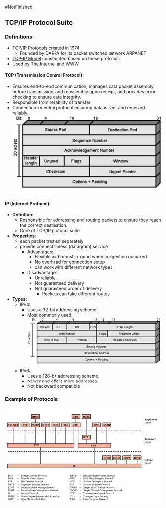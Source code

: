#NotFinished 
## TCP/IP Protocol Suite
### Definitions:
- TCP/IP Protocols created in 1974
	-  Founded by DARPA for its packet switched network ARPANET
- [TCP-IP Model](TCP-IP%20Model.md) constructed based on these protocols
- Used by [The Internet](The%20Internet.md) and [WWW](WWW.md)
#### TCP (Transmission Control Protocol):
- Ensures end-to-end communication, manages data packet assembly before transmission, and reassembly upon receipt, and provides error-checking to ensure data integrity.
- Responsible from reliability of transfer
- Connection-oriented protocol ensuring data is sent and received reliably.
![](Attachments/TCP.png)
#### IP (Internet Protocol): 
- **Defintion:**
	- Responsible for addressing and routing packets to ensure they reach the correct destination.
	-  Core of TCP/IP protocol suite
- **Properties**:
	- each packet treated separately 
	- provide connectionless (datagram) service
		- Advantages:
			- Flexible and robust -> good when congestion occurred
			- No overhead for connection setup
			- can work with different network types
		- Disadvantages
			- Unreliable
			- Not guaranteed delivery
			- Not guaranteed order of delivery
				- Packets can take different routes
- **Types:**
	- IPv4: 
		- Uses a 32-bit addressing scheme. 
		- Most commonly used.
		![](Attachments/IP.png)
	- IPv6: 
		- Uses a 128-bit addressing scheme. 
		- Newer and offers more addresses.
		- Not backward compatible
### Example of Protocols:
![](Attachments/Protocols.png)